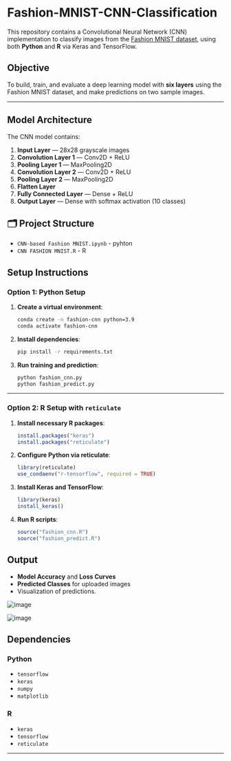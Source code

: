 # Fashion-MNIST-CNN-Classification

This repository contains a Convolutional Neural Network (CNN) implementation to classify images from the [Fashion MNIST dataset](https://keras.io/api/datasets/fashion_mnist/), using both **Python** and **R** via Keras and TensorFlow.

##  Objective

To build, train, and evaluate a deep learning model with **six layers** using the Fashion MNIST dataset, and make predictions on two sample images.

---

##  Model Architecture

The CNN model contains:

1. **Input Layer** — 28x28 grayscale images  
2. **Convolution Layer 1** — Conv2D + ReLU  
3. **Pooling Layer 1** — MaxPooling2D  
4. **Convolution Layer 2** — Conv2D + ReLU  
5. **Pooling Layer 2** — MaxPooling2D  
6. **Flatten Layer**  
7. **Fully Connected Layer** — Dense + ReLU  
8. **Output Layer** — Dense with softmax activation (10 classes)

## 🗂️ Project Structure
- ```CNN-based Fashion MNIST.ipynb``` - pyhton
- ```CNN FASHION MNIST.R``` - R
 


##  Setup Instructions

### Option 1: Python Setup

1. **Create a virtual environment**:
   ```bash
   conda create -n fashion-cnn python=3.9
   conda activate fashion-cnn
   ```

2. **Install dependencies**:
   ```bash
   pip install -r requirements.txt
   ```

3. **Run training and prediction**:
   ```bash
   python fashion_cnn.py
   python fashion_predict.py
   ```

---

### Option 2: R Setup with `reticulate`

1. **Install necessary R packages**:
   ```r
   install.packages("keras")
   install.packages("reticulate")
   ```

2. **Configure Python via reticulate**:
   ```r
   library(reticulate)
   use_condaenv("r-tensorflow", required = TRUE)
   ```

3. **Install Keras and TensorFlow**:
   ```r
   library(keras)
   install_keras()
   ```

4. **Run R scripts**:
   ```r
   source("fashion_cnn.R")
   source("fashion_predict.R")
   ```
##  Output

- **Model Accuracy** and **Loss Curves**
- **Predicted Classes** for uploaded images
- Visualization of predictions.

![image](https://github.com/user-attachments/assets/3aefb55d-1ac0-402e-b48d-ce600ed943c1)

![image](https://github.com/user-attachments/assets/ed2ea8c4-673d-4c44-8a14-5e99c3eea6ab)

##  Dependencies

### Python
- `tensorflow`
- `keras`
- `numpy`
- `matplotlib`

### R
- `keras`
- `tensorflow`
- `reticulate`

---




